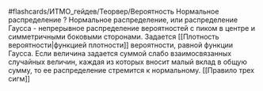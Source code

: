 #flashcards/ИТМО_гейдев/Теорвер/Вероятность
Нормальное распределение
?
Нормальное распределение, или распределение Гаусса - непрерывное распределение вероятностей с пиком в центре и симметричными боковыми сторонами.
Задается [[Плотность вероятности|функцией плотности]] вероятности, равной функции Гаусса.
Если величина задается суммой слабо взаимосвязанных случайных величин, каждая из которых вносит малый вклад в общую сумму, то ее распределение стремится к нормальному.
[[Правило трех сигм]]
